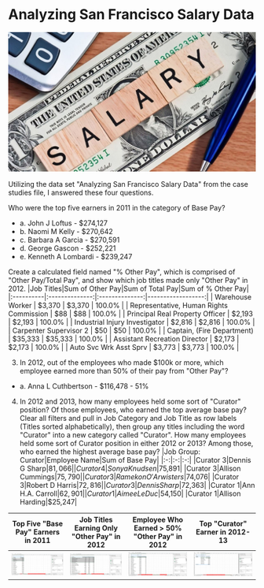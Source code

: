 # Analyzing San Francisco Salary Data

<p align="center">
    <img width="700" alt="level1" src="https://github.com/mathewqpmiller/Excel-PivotTables/blob/main/Images/CaseStudies/SalaryData/SalaryData.jpg?raw=true">
</p>

Utilizing the data set "Analyzing San Francisco Salary Data" from the case studies file, I answered these four questions.

Who were the top five earners in 2011 in the category of Base Pay?
* a. John J Loftus - $274,127
* b. Naomi M Kelly - $270,642
* c. Barbara A Garcia - $270,591
* d. George  Gascon - $252,221
* e. Kenneth A Lombardi - $239,247

Create a calculated field named "% Other Pay", which is comprised of "Other Pay/Total Pay", and show which job titles made only "Other Pay" in 2012.
|Job Titles|Sum of Other Pay|Sum of Total Pay|Sum of % Other Pay|
|:----------|:--------------:|:--------------:|------------------:|
| Warehouse Worker | $3,370 | $3,370 | 100.0% |
| Representative, Human Rights Commission |	$88 | $88 | 100.0% |
| Principal Real Property Officer | $2,193 | $2,193 | 100.0% |
| Industrial Injury Investigator | $2,816 | $2,816 | 100.0% |
| Carpenter Supervisor 2 | $50 | $50 | 100.0% |
| Captain, (Fire Department) | $35,333 | $35,333 | 100.0% |
| Assistant Recreation Director | $2,173 | $2,173 | 100.0% |
| Auto Svc Wrk Asst Sprv | $3,773 | $3,773 | 100.0% |

3) In 2012, out of the employees who made $100k or more, which employee earned more than 50% of their pay from "Other Pay"?
* a. Anna L Cuthbertson - $116,478 - 51%

4) In 2012 and 2013, how many employees held some sort of "Curator" position? Of those employees, who earned the top average base pay?
Clear all filters and pull in Job Category and Job Title as row labels (Titles sorted alphabetically), then group any titles including the word "Curator" into a new category called "Curator". How many employees held some sort of Curator position in either 2012 or 2013? Among those, who earned the highest average base pay?
|Job Group: Curator|Employee Name|Sum of Base Pay|
|:-:|:-:|:-:|
|Curator 3|Dennis G Sharp|$81,066|
|Curator 4|Sonya Knudsen|$75,891|
|Curator 3|Allison Cummings|$75,790|
|Curator 3|Ramekon O'Arwisters|$74,076|
|Curator 3|Robert D Harris|$72,816|
|Curator 3|Dennis Sharp|$72,363|
|Curator 1|Ann H.A. Carroll|$62,901|
|Curator 1|Aimee Le Duc|$54,150|
|Curator 1|Allison Harding|$25,247|

|Top Five "Base Pay" Earners in 2011|Job Titles Earning Only "Other Pay" in 2012|Employee Who Earned > 50% "Other Pay" in 2012|Top "Curator" Earner in 2012-13|
|:-:|:-:|:-:|:-:|
|![Top Five "Base Pay" Earners in 2011](https://github.com/mathewqpmiller/Excel-PivotTables/blob/main/Images/CaseStudies/SalaryData/Homework1.png?h=350&w=630)|![Job Titles Earning Only "Other Pay" in 2012](https://github.com/mathewqpmiller/Excel-PivotTables/blob/main/Images/CaseStudies/SalaryData/Homework2.png?h=350&w=630)|![Employee Who Earned > 50% "Other Pay" in 2012](https://github.com/mathewqpmiller/Excel-PivotTables/blob/main/Images/CaseStudies/SalaryData/Homework3.png?h=350&w=630)|![Top "Curator" Earner in 2012-13](https://github.com/mathewqpmiller/Excel-PivotTables/blob/main/Images/CaseStudies/SalaryData/Homework4.png?h=350&w=630)|
